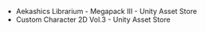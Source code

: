 * Aekashics Librarium - Megapack III - Unity Asset Store
* Custom Character 2D Vol.3 - Unity Asset Store
